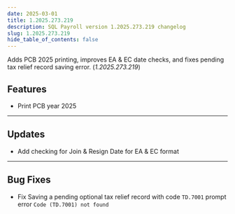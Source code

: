 ```yaml
---
date: 2025-03-01
title: 1.2025.273.219
description: SQL Payroll version 1.2025.273.219 changelog
slug: 1.2025.273.219
hide_table_of_contents: false
---
```


Adds PCB 2025 printing, improves EA & EC date checks, and fixes pending tax relief record saving error. (*1.2025.273.219*)

<!-- truncate -->

## Features

- Print PCB year 2025

---

## Updates

- Add checking for Join & Resign Date for EA & EC format

---

## Bug Fixes

- Fix Saving a pending optional tax relief record with code `TD.7001` prompt error `Code (TD.7001) not found`
